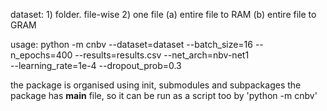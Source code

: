 dataset:
    1) folder. file-wise
    2) one file 
        (a) entire file to RAM
        (b) entire file to GRAM

usage:
    python -m cnbv --dataset=dataset --batch_size=16 --n_epochs=400 --results=results.csv --net_arch=nbv-net1 \
    --learning_rate=1e-4 --dropout_prob=0.3
    
the package is organised using init, submodules and subpackages
the package has __main__ file, so it can be run as a script too by 'python -m cnbv'